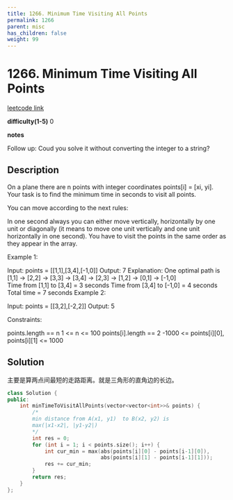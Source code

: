 ```yaml
---
title: 1266. Minimum Time Visiting All Points
permalink: 1266
parent: misc
has_children: false
weight: 99
---
```

# 1266. Minimum Time Visiting All Points
[leetcode link](https://leetcode.com/problems/minimum-time-visiting-all-points/)

**difficulty(1-5)** 
0

**notes** 

Follow up:
Coud you solve it without converting the integer to a string?


## Description
On a plane there are n points with integer coordinates points[i] = [xi, yi]. Your task is to find the minimum time in seconds to visit all points.

You can move according to the next rules:

In one second always you can either move vertically, horizontally by one unit or diagonally (it means to move one unit vertically and one unit horizontally in one second).
You have to visit the points in the same order as they appear in the array.
 

Example 1:


Input: points = [[1,1],[3,4],[-1,0]]
Output: 7
Explanation: One optimal path is [1,1] -> [2,2] -> [3,3] -> [3,4] -> [2,3] -> [1,2] -> [0,1] -> [-1,0]   
Time from [1,1] to [3,4] = 3 seconds 
Time from [3,4] to [-1,0] = 4 seconds
Total time = 7 seconds
Example 2:

Input: points = [[3,2],[-2,2]]
Output: 5
 

Constraints:

points.length == n
1 <= n <= 100
points[i].length == 2
-1000 <= points[i][0], points[i][1] <= 1000

## Solution
主要是算两点间最短的走路距离。就是三角形的直角边的长边。

```c++
class Solution {
public:
    int minTimeToVisitAllPoints(vector<vector<int>>& points) {
        /*
        min distance from A(x1, y1)  to B(x2, y2) is
        max(|x1-x2|, |y1-y2|)
        */
        int res = 0;
        for (int i = 1; i < points.size(); i++) {
            int cur_min = max(abs(points[i][0] - points[i-1][0]), 
                              abs(points[i][1] - points[i-1][1]));
            res += cur_min;
        }
        return res;
    }
};
``` 

<!-- 
Default label
{: .label }

Blue label
{: .label .label-blue }

Stable
{: .label .label-green }

New release
{: .label .label-purple }

Coming soon
{: .label .label-yellow }

Deprecated
{: .label .label-red } -->
